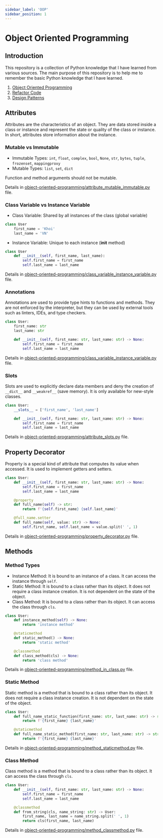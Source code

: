 ```yaml
---
sidebar_label: 'OOP'
sidebar_position: 1
---
```


# Object Oriented Programming

## Introduction

This repository is a collection of Python knowledge that I have learned from various sources. The main purpose of this repository is to help me to remember the basic Python knowledge that I have learned.

1. [Object Oriented Programming](https://python3.info/advanced/index.html#oop)
2. [Refactor Code](https://refactoring.guru/refactoring/techniques)
3. [Design Patterns](https://refactoring.guru/design-patterns/python)

## Attributes

Attributes are the characteristics of an object. They are data stored inside a class or instance and represent the state or quality of the class or instance. In short, attributes store information about the instance.

### Mutable vs Immutable

- Immutable Types: `int`, `float`, `complex`, `bool`, `None`, `str`, `bytes`, `tuple`, `frozenset`, `mappingproxy`
- Mutable Types: `list`, `set`, `dict`

Function and method arguments should not be mutable.

Details in [object-oriented-programming/attribute_mutable_immutable.py](https://github.com/vnk8071/python-space/blob/main/object-oriented-programming/attribute_mutable_immutable.py) file.

### Class Variable vs Instance Variable

- Class Variable: Shared by all instances of the class (global variable)

```python
class User
    first_name = 'Khoi'
    last_name = 'VN'
```

- Instance Variable: Unique to each instance (__init__ method)

```python
class User
    def __init__(self, first_name, last_name):
        self.first_name = first_name
        self.last_name = last_name
```

Details in [object-oriented-programming/class_variable_instance_variable.py](https://github.com/vnk8071/python-space/blob/main/object-oriented-programming/class_variable_instance_variable.py) file.

### Annotations

Annotations are used to provide type hints to functions and methods. They are not enforced by the interpreter, but they can be used by external tools such as linters, IDEs, and type checkers.

```python
class User:
    first_name: str
    last_name: str

    def __init__(self, first_name: str, last_name: str) -> None:
        self.first_name = first_name
        self.last_name = last_name
```

Details in [object-oriented-programming/class_variable_instance_variable.py](https://github.com/vnk8071/python-space/blob/main/object-oriented-programming/class_variable_instance_variable.py) file.

### Slots

Slots are used to explicitly declare data members and deny the creation of `__dict__` and `__weakref__` (save memory). It is only available for new-style classes.

```python
class User:
    __slots__ = ['first_name', 'last_name']

    def __init__(self, first_name: str, last_name: str) -> None:
        self.first_name = first_name
        self.last_name = last_name
```

Details in [object-oriented-programming/attribute_slots.py](https://github.com/vnk8071/python-space/blob/main/object-oriented-programming/attribute_slots.py) file.

## Property Decorator

Property is a special kind of attribute that computes its value when accessed. It is used to implement getters and setters.

```python
class User:
    def __init__(self, first_name: str, last_name: str) -> None:
        self.first_name = first_name
        self.last_name = last_name

    @property
    def full_name(self) -> str:
        return f'{self.first_name} {self.last_name}'

    @full_name.setter
    def full_name(self, value: str) -> None:
        self.first_name, self.last_name = value.split(' ', 1)
```

Details in [object-oriented-programming/property_decorator.py](https://github.com/vnk8071/python-space/blob/main/object-oriented-programming/property_decorator.py) file.

## Methods

### Method Types

- Instance Method: It is bound to an instance of a class. It can access the instance through `self`.
- Static Method: It is bound to a class rather than its object. It does not require a class instance creation. It is not dependent on the state of the object.
- Class Method: It is bound to a class rather than its object. It can access the class through `cls`.

```python
class User:
    def instance_method(self) -> None:
        return 'instance method'

    @staticmethod
    def static_method() -> None:
        return 'static method'

    @classmethod
    def class_method(cls) -> None:
        return 'class method'
```

Details in [object-oriented-programming/method_in_class.py](https://github.com/vnk8071/python-space/blob/main/object-oriented-programming/method_in_class.py) file.

### Static Method

Static method is a method that is bound to a class rather than its object. It does not require a class instance creation. It is not dependent on the state of the object.

```python
class User:
    def full_name_static_function(first_name: str, last_name: str) -> str:
        return f'{first_name} {last_name}'

    @staticmethod
    def full_name_static_method(first_name: str, last_name: str) -> str:
        return f'{first_name} {last_name}'
```

Details in [object-oriented-programming/method_staticmethod.py](https://github.com/vnk8071/python-space/blob/main/object-oriented-programming/method_staticmethod.py) file.

### Class Method

Class method is a method that is bound to a class rather than its object. It can access the class through `cls`.

```python
class User:
    def __init__(self, first_name: str, last_name: str) -> None:
        self.first_name = first_name
        self.last_name = last_name

    @classmethod
    def from_string(cls, name_string: str) -> User:
        first_name, last_name = name_string.split(' ', 1)
        return cls(first_name, last_name)
```

Details in [object-oriented-programming/method_classmethod.py](https://github.com/vnk8071/python-space/blob/main/object-oriented-programming/method_classmethod.py) file.
